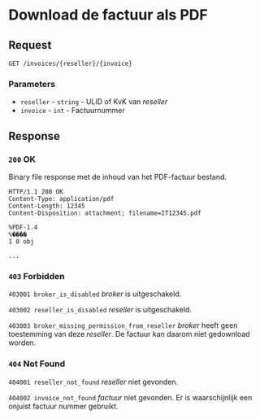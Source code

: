 # Download de factuur als PDF

## Request
```http
GET /invoices/{reseller}/{invoice}
```

### Parameters
* `reseller` - `string` - ULID of KvK van <dfn>reseller</dfn>
* `invoice` - `int` - Factuurnummer

## Response
### `200` OK
Binary file response met de inhoud van het PDF-factuur bestand.

```http
HTTP/1.1 200 OK
Content-Type: application/pdf
Content-Length: 12345
Content-Disposition: attachment; filename=IT12345.pdf

%PDF-1.4
%����
1 0 obj

...
```

### `403` Forbidden
`403001 broker_is_disabled`
<dfn>broker</dfn> is uitgeschakeld.

`403002 reseller_is_disabled`
<dfn>reseller</dfn> is uitgeschakeld.

`403003 broker_missing_permission_from_reseller`
<dfn>broker</dfn> heeft geen toestemming van deze <dfn>reseller</dfn>. De factuur kan daarom niet gedownload worden.

### `404` Not Found
`404001 reseller_not_found`
<dfn>reseller</dfn> niet gevonden.
    
`404002 invoice_not_found`
<dfn>factuur</dfn> niet gevonden. Er is waarschijnlijk een onjuist factuur nummer gebruikt.
